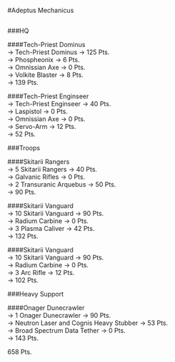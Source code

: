 #Adeptus Mechanicus

##

###HQ

####Tech-Priest Dominus   
-> Tech-Priest Dominus -> 125 Pts.  
-> Phospheonix -> 6 Pts.  
-> Omnissian Axe -> 0 Pts.  
-> Volkite Blaster -> 8 Pts.  
-> 139 Pts.  

####Tech-Priest Enginseer   
-> Tech-Priest Enginseer -> 40 Pts.  
-> Laspistol -> 0 Pts.  
-> Omnissian Axe -> 0 Pts.  
-> Servo-Arm -> 12 Pts.  
-> 52 Pts.  

###Troops

####Skitarii Rangers  
-> 5 Skitarii Rangers -> 40 Pts.  
-> Galvanic Rifles -> 0 Pts.  
-> 2 Transuranic Arquebus -> 50 Pts.  
-> 90 Pts.  

####Skitarii Vanguard  
-> 10 Skitarii Vanguard -> 90 Pts.  
-> Radium Carbine -> 0 Pts.  
-> 3 Plasma Caliver -> 42 Pts.  
-> 132 Pts.  

####Skitarii Vanguard  
-> 10 Skitarii Vanguard -> 90 Pts.  
-> Radium Carbine -> 0 Pts.  
-> 3 Arc Rifle -> 12 Pts.  
-> 102 Pts.  

###Heavy Support

####Onager Dunecrawler  
-> 1 Onager Dunecrawler -> 90 Pts.  
-> Neutron Laser and Cognis Heavy Stubber -> 53 Pts.  
-> Broad Spectrum Data Tether -> 0 Pts.  
-> 143 Pts.  

658 Pts.
